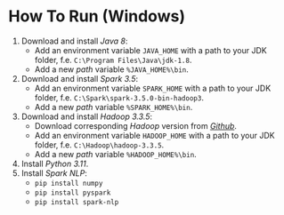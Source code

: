 # How To Run (Windows)

1. Download and install _Java 8_:
    * Add an environment variable `JAVA_HOME` with a path to your JDK folder, f.e. `C:\Program Files\Java\jdk-1.8`.
    * Add a new _path_ variable `%JAVA_HOME%\bin`.
2. Download and install _Spark 3.5_:
    * Add an environment variable `SPARK_HOME` with a path to your JDK folder, f.e. `C:\Spark\spark-3.5.0-bin-hadoop3`.
    * Add a new _path_ variable `%SPARK_HOME%\bin`.
3. Download and install _Hadoop 3.3.5_:
    * Download corresponding _Hadoop_ version from _[Github](https://github.com/cdarlint/winutils/tree/master)_. 
    * Add an environment variable `HADOOP_HOME` with a path to your JDK folder, f.e. `C:\Hadoop\hadoop-3.3.5`.
    * Add a new _path_ variable `%HADOOP_HOME%\bin`.
4. Install _Python 3.11_.
5. Install _Spark NLP_:
    * `pip install numpy`
    * `pip install pyspark`
    * `pip install spark-nlp`
